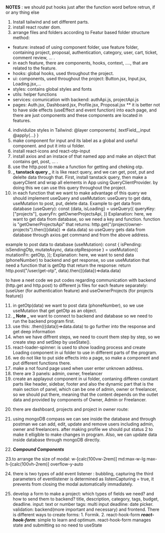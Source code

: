 **NOTES** : we should put hooks just after the function word before retrun, if or any thing else

1. Install tailwind and set different parts.
2. install react router dom.
3. arrange files and folders according to Featur based folder structure method:

- feature: instead of using component folder, use feature folder, containing project, proposal, authentication, category, user, cart, ticket, comment review, ... .
- in each feature, there are components, hooks, context, ...., that are related to the feature.
- hooks: global hooks, used throughout the project.
- ui: components, used throughout the project: Button.jsx, Input.jsx, Loading.jsx,...
- styles: contains global styles and fonts
- utils: helper functions
- services: comunication with backend: authApi.js, projectApi.js
- pages: Auth.jsx, Dashboard.jsx, Profile.jsx, Proposal.jsx
  \*\* it is better not to have side effects (useEffect and event function) into each page, and there are just components and these components are located in features.

4. individulize styles in Tailwind: @layer components{ .textField\_\_input @apply{...} }
5. make component for input and its label as a global and useful component. and put it into ui folder.
6. install react-icons and react-otp-input
7. install axios and an instace of that named app and make an object that contains get, post, ... .
8. use the http.post to make a function for getting and cheking otp.
9. **_ tanstack query _** it is like react query, and we can get, post, put and delelte data through that.
   First, install tanstack query, then make a queryClient and wrap all elements in App using QueryClientProvider. by doing this we can use this query throughout the project.
10. in each function that we want to make advantage of this query we should implement useQuery and useMutation: useQuery to get data, useMutation to post, put, delete data.
    Example to get data from database (useQuery):
    const {data, isLoading} = useQuery({
    queryKey: ["projects"],
    queryFn: getOwnerProjectsApi,
    })
    Explanation: here, we want to get data from database, so we need a key and function.
    function is "getOwnerProjectsApi" that returns:
    http.get("/project/owner-projects").then(({data}) => data.data)
    so useQuery gets data from database through axios.get command and from the above address.

example to post data to database (useMutation):
const { isPending: isSendingOtp, mutateAsync, data:otpResponse } = useMutation({
mutationFn: getOtp,
});
Explanation: here, we want to send data (phoneNumber) to backend and get response, so use useMutation that need a function
that is getOtp that return the response:
return http.post("/user/get-otp", data).then(({data})=>data.data)

to have a neet code we put codes regarding communication with backend (http.get and http.post) to different js files for each feature separately:
(useUser (for authentication feature) and useOwnerProjects (for projects feature))

11. in getOtp(data) we want to post data (phoneNumber), so we use useMutation that get getOtp as an object.
12. **_ Note _** we want to connect to backend and database so we need to run the backend program first.
13. use this: .then(({data})=>data.data) to go further into the response and get deep information
14. when we have diffrent steps, we need to count them step by step, so we create step and setStep by useState().
15. react-loader-spinner: is used to show loading process and create Loading component in ui folder to use in different parts of the program.
16. we do not like to put side effects into a page, so make a component and put different functions there.
17. make a not found page used when user enter unknown address.
18. there are 3 panels: admin, owner, freelancer
19. create an applayout component in ui folder, contaning differen constant parts like header, sidebar, footer and also the dynamic part that is the main section of panel, which can be one of admin, owner or freelancer, so we should put <Outlet/>
there, meaning that the content depends on the outlet data and provided by components of Owner, Admin or Freelancer.
<!--
<Route element={<AppLayout/>} >
    <Route path="/owner" element={<Owner/>} />
    <Route path="/admin" element={<Admin/>} />
    <Route path="/freelancer" element={<Freelancer/>} />
</Route>
-->
20. there are dashboard, projects and project in owner route:
<!--
<Route path="/owner" element={<AppLayout />}>
  <Route index element={<Navigate to="dashboard" replace/>} />
  <Route path="dashboard" element={<OwnerDashboard />} />
  <Route path="projects" element={<Projects/>} />
  <Route path="projects/:id" element={<Project/>} />
</Route>
-->
21. using mongoDB compass we can see inside the database and through postman we can add, edit, update and remove users including admin, owner and freelancers. after making profile we should put status 2 to make it elligible to make changes in program. Also, we can update data inside database through mongoDB directly.

22. **_Compound Components_**

23.to arrange the size of modal: 
w-[calc(100vw-2rem)] md:max-w-lg max-h-[calc(100vh-2rem)] overflow-y-auto

24. there is two types of add event listener : bubbling, capturing
 the third parameters of eventlistener is determined as listenCapturing = true, it prevents from closing the modal automatically immadiately.

 25. develop a form to make a project: which types of fields we need? and how to send them to backend?
 title, description, category, tags, budget, deadline.
 input: text or number
 tags: multi input
 deadline: date picker.
 validation: backend(more important and necessary) and frontend. 
 There is different ways to create forms: 1. Formik. 2. react-hook-form
 ***react-hook-form***: simple to learn and optimum.
 react-hook-form manages state and submitting so no need to useState
 

